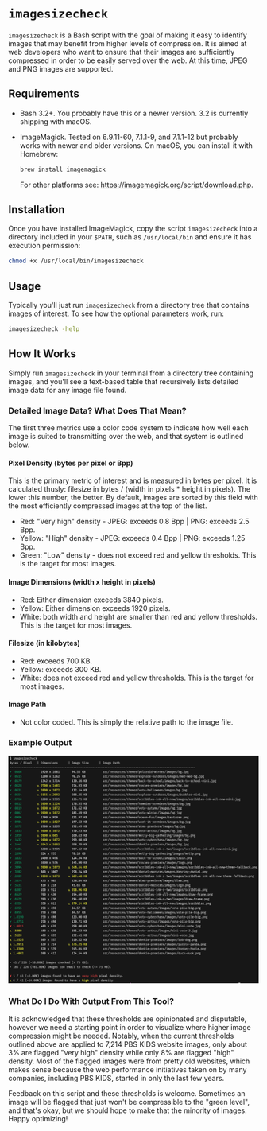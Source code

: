 # `imagesizecheck`

`imagesizecheck` is a Bash script with the goal of making it easy to identify images that may benefit from higher levels of compression. It is aimed at web developers who want to ensure that their images are sufficiently compressed in order to be easily served over the web. At this time, JPEG and PNG images are supported.

## Requirements

* Bash 3.2+. You probably have this or a newer version. 3.2 is currently shipping with macOS.
* ImageMagick. Tested on 6.9.11-60, 7.1.1-9, and 7.1.1-12 but probably works with newer and older versions. On macOS, you can install it with Homebrew:

  ```bash
  brew install imagemagick
  ```

  For other platforms see: <https://imagemagick.org/script/download.php>.

## Installation

Once you have installed ImageMagick, copy the script `imagesizecheck` into a directory included in your `$PATH`, such as `/usr/local/bin` and ensure it has execution permission:

```bash
chmod +x /usr/local/bin/imagesizecheck
```

## Usage

Typically you'll just run `imagesizecheck` from a directory tree that contains images of interest. To see how the optional parameters work, run:

```bash
imagesizecheck -help
```

## How It Works

Simply run `imagesizecheck` in your terminal from a directory tree containing images, and you'll see a text-based table that recursively lists detailed image data for any image file found.

### Detailed Image Data? What Does That Mean?

The first three metrics use a color code system to indicate how well each image is suited to transmitting over the web, and that system is outlined below.

#### Pixel Density (bytes per pixel or Bpp)

This is the primary metric of interest and is measured in bytes per pixel. It is calculated thusly: filesize in bytes / (width in pixels * height in pixels). The lower this number, the better. By default, images are sorted by this field with the most efficiently compressed images at the top of the list.

* Red: "Very high" density - JPEG: exceeds 0.8 Bpp | PNG: exceeds 2.5 Bpp.
* Yellow: "High" density - JPEG: exceeds 0.4 Bpp | PNG: exceeds 1.25 Bpp.
* Green: "Low" density - does not exceed red and yellow thresholds. This is the target for most images.

#### Image Dimensions (width x height in pixels)

* Red: Either dimension exceeds 3840 pixels.
* Yellow: Either dimension exceeds 1920 pixels.
* White: both width and height are smaller than red and yellow thresholds. This is the target for most images.

#### Filesize (in kilobytes)

* Red: exceeds 700 KB.
* Yellow: exceeds 300 KB.
* White: does not exceed red and yellow thresholds. This is the target for most images.

#### Image Path

* Not color coded. This is simply the relative path to the image file.

### Example Output

![imagesizecheck Example Output](output-example.png)

### What Do I Do With Output From This Tool?

It is acknowledged that these thresholds are opinionated and disputable, however we need a starting point in order to visualize where higher image compression might be needed. Notably, when the current thresholds outlined above are applied to 7,214 PBS KIDS website images, only about 3% are flagged "very high" density while only 8% are flagged "high" density. Most of the flagged images were from pretty old websites, which makes sense because the web performance initiatives taken on by many companies, including PBS KIDS, started in only the last few years.

Feedback on this script and these thresholds is welcome. Sometimes an image will be flagged that just won't be compressible to the "green level", and that's okay, but we should hope to make that the minority of images. Happy optimizing!
